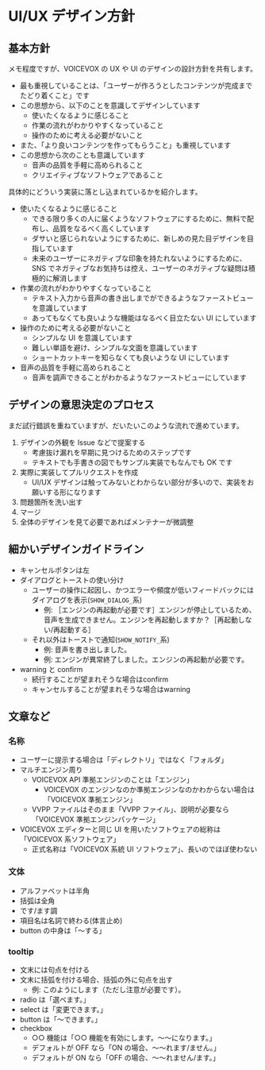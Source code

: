 # UI/UX デザイン方針

## 基本方針

メモ程度ですが、VOICEVOX の UX や UI のデザインの設計方針を共有します。

- 最も重視していることは、「ユーザーが作ろうとしたコンテンツが完成までたどり着くこと」です
- この思想から、以下のことを意識してデザインしています
  - 使いたくなるように感じること
  - 作業の流れがわかりやすくなっていること
  - 操作のために考える必要がないこと
- また、「より良いコンテンツを作ってもらうこと」も重視しています
- この思想から次のことも意識しています
  - 音声の品質を手軽に高められること
  - クリエイティブなソフトウェアであること

具体的にどういう実装に落とし込まれているかを紹介します。

- 使いたくなるように感じること
  - できる限り多くの人に届くようなソフトウェアにするために、無料で配布し、品質をなるべく高くしています
  - ダサいと感じられないようにするために、新しめの見た目デザインを目指しています
  - 未来のユーザーにネガティブな印象を持たれないようにするために、SNS でネガティブなお気持ちは控え、ユーザーのネガティブな疑問は積極的に解消します
- 作業の流れがわかりやすくなっていること
  - テキスト入力から音声の書き出しまでができるようなファーストビューを意識しています
  - あってもなくても良いような機能はなるべく目立たない UI にしています
- 操作のために考える必要がないこと
  - シンプルな UI を意識しています
  - 難しい単語を避け、シンプルな文面を意識しています
  - ショートカットキーを知らなくても良いような UI にしています
- 音声の品質を手軽に高められること
  - 音声を調声できることがわかるようなファーストビューにしています

## デザインの意思決定のプロセス

まだ試行錯誤を重ねていますが、だいたいこのような流れで進めています。

1. デザインの外観を Issue などで提案する
   - 考慮抜け漏れを早期に見つけるためのステップです
   - テキストでも手書きの図でもサンプル実装でもなんでも OK です
2. 実際に実装してプルリクエストを作成
   - UI/UX デザインは触ってみないとわからない部分が多いので、実装をお願いする形になります
3. 問題箇所を洗い出す
4. マージ
5. 全体のデザインを見て必要であればメンテナーが微調整

## 細かいデザインガイドライン

- キャンセルボタンは左
- ダイアログとトーストの使い分け
  - ユーザーの操作に起因し、かつエラーや頻度が低いフィードバックにはダイアログを表示(`SHOW_DIALOG_`系)
    - 例: ［エンジンの再起動が必要です］エンジンが停止しているため、音声を生成できません。エンジンを再起動しますか？［再起動しない/再起動する］
  - それ以外はトーストで通知(`SHOW_NOTIFY_`系)
    - 例: 音声を書き出しました。
    - 例: エンジンが異常終了しました。エンジンの再起動が必要です。
- warning と confirm
  - 続行することが望まれそうな場合はconfirm
  - キャンセルすることが望まれそうな場合はwarning

## 文章など

### 名称

- ユーザーに提示する場合は「ディレクトリ」ではなく「フォルダ」
- マルチエンジン周り
  - VOICEVOX API 準拠エンジンのことは「エンジン」
    - VOICEVOX のエンジンなのか準拠エンジンなのかわからない場合は「VOICEVOX 準拠エンジン」
  - VVPP ファイルはそのまま「VVPP ファイル」、説明が必要なら「VOICEVOX 準拠エンジンパッケージ」
- VOICEVOX エディターと同じ UI を用いたソフトウェアの総称は「VOICEVOX 系ソフトウェア」
  - 正式名称は「VOICEVOX 系統 UI ソフトウェア」、長いのでほぼ使わない

### 文体

- アルファベットは半角
- 括弧は全角
- です/ます調
- 項目名は名詞で終わる(体言止め)
- button の中身は「～する」

### tooltip

- 文末には句点を付ける
- 文末に括弧を付ける場合、括弧の外に句点を出す
  - 例: このようにします（ただし注意が必要です）。
- radio は「選べます。」
- select は「変更できます。」
- button は「～できます。」
- checkbox
  - ○○ 機能は「○○ 機能を有効にします。～～になります。」
  - デフォルトが OFF なら「ON の場合、～～れます/ません。」
  - デフォルトが ON なら「OFF の場合、～～れません/ます。」
